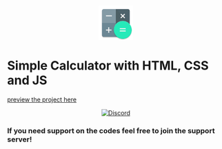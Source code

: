 <div align="center">
  <a href="https://discord.gg/5WqRQYVnjX">
    <img src="Calculator-icon.png" alt="Discord" width="80"/>
  </a>
</div>

# Simple Calculator with HTML, CSS and JS

<a href="https://calculatemath.netlify.app/">preview the project here</a>

<div align="center">
  <a href="https://discord.gg/5WqRQYVnjX">
    <img src="https://user-images.githubusercontent.com/59381835/92191514-d649ad80-ee18-11ea-9bc4-e95c7a122a99.png" alt="Discord" width="80"/>
  </a>
</div>

### If you need support on the codes feel free to join the support server!
